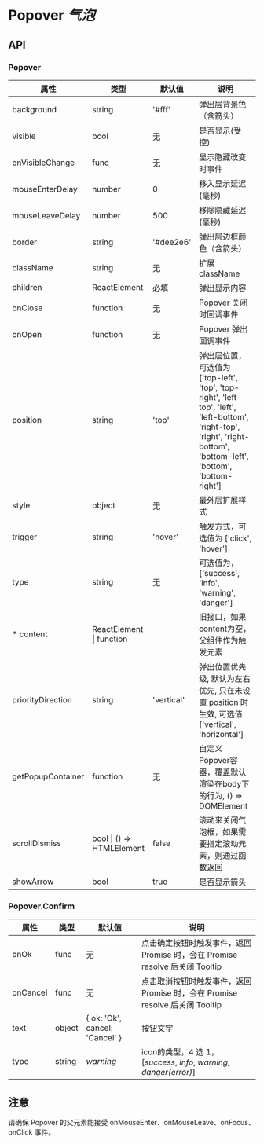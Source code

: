 # Popover *气泡*

<example />

## API

### Popover

| 属性 | 类型 | 默认值 | 说明 |
| --- | --- | --- | --- |
| background | string | '#fff' | 弹出层背景色（含箭头） |
| visible | bool | 无 | 是否显示(受控) |
| onVisibleChange | func | 无 | 显示隐藏改变时事件 | 
| mouseEnterDelay | number | 0 | 移入显示延迟(毫秒) | 
| mouseLeaveDelay | number | 500 | 移除隐藏延迟(毫秒) | 
| border | string | '#dee2e6' | 弹出层边框颜色（含箭头） |
| className | string | 无 | 扩展className |
| children | ReactElement | 必填 | 弹出显示内容 |
| onClose | function | 无 | Popover 关闭时回调事件 |
| onOpen | function | 无 | Popover 弹出回调事件 |
| position | string | 'top' | 弹出层位置，可选值为 \['top-left', 'top', 'top-right', 'left-top', 'left', 'left-bottom', 'right-top', 'right', 'right-bottom', 'bottom-left', 'bottom', 'bottom-right'] |
| style | object | 无 | 最外层扩展样式 |
| trigger | string | 'hover' | 触发方式，可选值为 \['click', 'hover'] |
| type | string | 无 | 可选值为，\['success', 'info', 'warning', 'danger'] |
| * content | ReactElement \| function | | 旧接口，如果content为空，父组件作为触发元素 | 
| priorityDirection | string | 'vertical' | 弹出位置优先级, 默认为左右优先, 只在未设置 position 时生效, 可选值\['vertical', 'horizontal'] |
| getPopupContainer | function | 无 | 自定义Popover容器，覆盖默认渲染在body下的行为, () => DOMElement |
| scrollDismiss | bool \| () => HTMLElement | false | 滚动来关闭气泡框，如果需要指定滚动元素，则通过函数返回 |
| showArrow | bool | true | 是否显示箭头 |

### Popover.Confirm
| 属性 | 类型 | 默认值 | 说明 |
| --- | --- | --- | --- |
| onOk | func | 无 | 点击确定按钮时触发事件，返回 Promise 时，会在 Promise resolve 后关闭 Tooltip |
| onCancel | func | 无 | 点击取消按钮时触发事件，返回 Promise 时，会在 Promise resolve 后关闭 Tooltip |
| text | object | { ok: 'Ok', cancel: 'Cancel' } | 按钮文字 |
| type | string | *warning* |  icon的类型，4 选 1，\[*success*, *info*, *warning*, *danger(error)*] |


## 注意
请确保 Popover 的父元素能接受 onMouseEnter、onMouseLeave、onFocus、onClick 事件。
